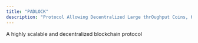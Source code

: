 ```yaml
---
title: "PADLOCK"
description: "Protocol Allowing Decentralized Large thrOughput Coins, Kool"
---
```

A highly scalable and decentralized blockchain protocol
